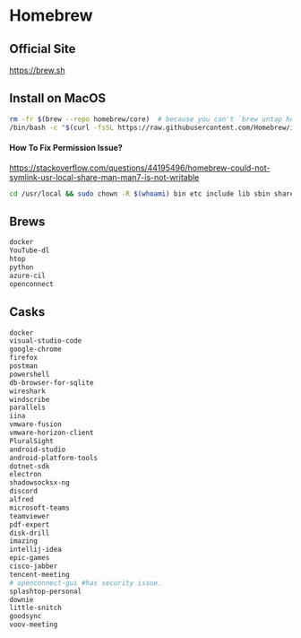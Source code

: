 # Homebrew
## Official Site
https://brew.sh
## Install on MacOS
```bash
rm -fr $(brew --repo homebrew/core)  # because you can't `brew untap homebrew/core`
/bin/bash -c "$(curl -fsSL https://raw.githubusercontent.com/Homebrew/install/master/install.sh)"
```
#### How To Fix Permission Issue?
https://stackoverflow.com/questions/44195496/homebrew-could-not-symlink-usr-local-share-man-man7-is-not-writable
```bash
cd /usr/local && sudo chown -R $(whoami) bin etc include lib sbin share var Frameworks
```
## Brews
```Bash
docker
YouTube-dl
htop
python
azure-cil
openconnect
```
## Casks
```Bash
docker
visual-studio-code
google-chrome
firefox
postman
powershell
db-browser-for-sqlite
wireshark
windscribe
parallels
iina
vmware-fusion
vmware-horizon-client
PluralSight
android-studio
android-platform-tools
dotnet-sdk
electron
shadowsocksx-ng
discord
alfred
microsoft-teams
teamviewer
pdf-expert
disk-drill
imazing
intellij-idea
epic-games
cisco-jabber
tencent-meeting
# openconnect-gui #has security issue.
splashtop-personal
downie
little-snitch
goodsync
voov-meeting
```
